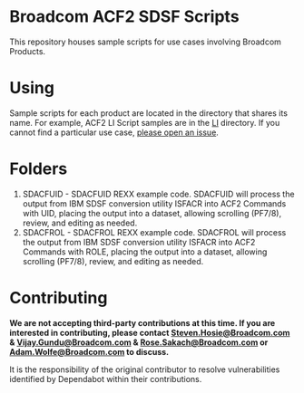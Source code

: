 # Broadcom ACF2 SDSF Scripts
This repository houses sample scripts for use cases involving Broadcom Products.

# Using
Sample scripts for each product are located in the directory that shares its name. For example, ACF2 LI Script samples are in the [LI](../LI) directory. If you cannot find a particular use case, [please open an issue](https://github.com/BroadcomMFD/broadcom-product-scripts/issues/new).

# Folders
1. SDACFUID - SDACFUID REXX example code.  SDACFUID will process the output from IBM SDSF conversion utility ISFACR into ACF2 Commands with UID, placing the output into a dataset, allowing scrolling (PF7/8), review, and editing as needed.
2. SDACFROL - SDACFROL REXX example code.  SDACFROL will process the output from IBM SDSF conversion utility ISFACR into ACF2 Commands with ROLE, placing the output into a dataset, allowing scrolling (PF7/8), review, and editing as needed.

# Contributing
**We are not accepting third-party contributions at this time. If you are interested in contributing, please contact Steven.Hosie@Broadcom.com & Vijay.Gundu@Broadcom.com & Rose.Sakach@Broadcom.com or Adam.Wolfe@Broadcom.com to discuss.**

It is the responsibility of the original contributor to resolve vulnerabilities identified by Dependabot within their contributions.
